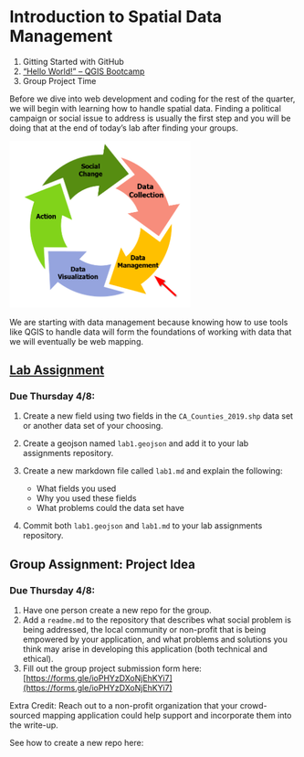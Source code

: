 # Introduction to Spatial Data Management

1. Gitting Started with GitHub
2. [“Hello World!” – QGIS Bootcamp](Lab1_2.md)
3. Group Project Time

Before we dive into web development and coding for the rest of the
quarter, we will begin with learning how to handle spatial data. Finding
a political campaign or social issue to address is usually the first
step and you will be doing that at the end of today’s lab after finding
your groups.

<img src="media\image1.png" style="width:3.30233in;height:3.03773in" />

We are starting with data management because knowing how to use tools
like QGIS to handle data will form the foundations of working with data
that we will eventually be web mapping.

## [Lab Assignment](https://github.com/albertkun/21S-ASIAAM-191A-Assignments/tree/main/Week_01)
### Due Thursday 4/8:

1.  Create a new field using two fields in the `CA_Counties_2019.shp` data set or another data set of your choosing.

2. Create a geojson named `lab1.geojson` and add it to your lab assignments repository.

3. Create a new markdown file called `lab1.md` and explain the following:
   -  What fields you used
   -  Why you used these fields
   -  What problems could the data set have
4. Commit both `lab1.geojson` and `lab1.md` to your lab assignments repository.

## Group Assignment: Project Idea
### Due Thursday 4/8:
1. Have one person create a new repo for the group.
2. Add a `readme.md` to the repository that describes what social problem is being addressed, the local community or non-profit that is being empowered by your application, and what problems and solutions you think may arise in developing this application (both technical and ethical). 
3. Fill out the group project submission form here: [https://forms.gle/ioPHYzDXoNjEhKYi7](https://forms.gle/ioPHYzDXoNjEhKYi7)

Extra Credit: Reach out to a non-profit organization that your crowd-sourced mapping application could help support and incorporate them into the write-up.

See how to create a new repo here:
